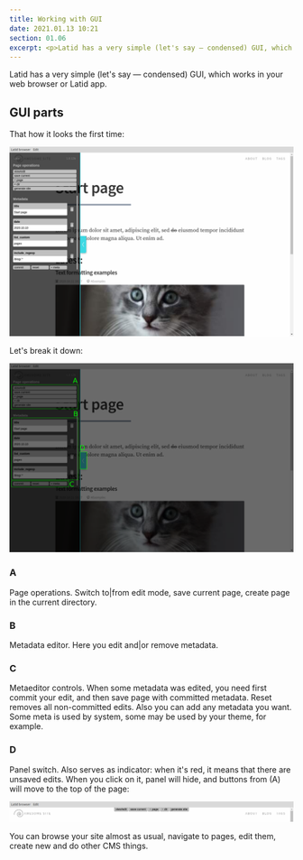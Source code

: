 ```yaml
---
title: Working with GUI
date: 2021.01.13 10:21
section: 01.06
excerpt: <p>Latid has a very simple (let's say — condensed) GUI, which works in your web browser or Latid app.</p>
---
```

Latid has a very simple (let's say — condensed) GUI, which works in 
your web browser or Latid app.
<!--cut-->

GUI parts
---------
That how it looks the first time:

![](../pix/main_gui.png)

Let's break it down:

![](../pix/gui_scheme.png)

### A
Page operations. Switch to|from edit mode, save current page, create page in the current directory.

### B
Metadata editor. Here you edit and|or remove metadata.

### C
Metaeditor controls. When some metadata was edited, you need first commit your edit, and then save page with committed metadata. Reset removes all non-committed edits. Also you can add any metadata you want. Some meta is used by system, some may be used by your theme, for example.

### D
Panel switch. Also serves as indicator: when it's red, it means that there are unsaved edits. When you click on it, panel will hide, and buttons from (A) will move to the top of the page:

![](../pix/gui_collapsed_top.png)

You can browse your site almost as usual, navigate to pages, edit them, create new and do other CMS things.